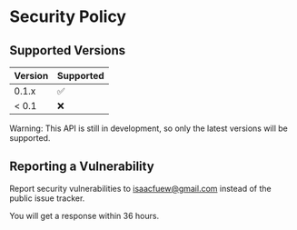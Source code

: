 # Security Policy

## Supported Versions

| Version | Supported          |
| ------- | ------------------ |
| 0.1.x   | :white_check_mark: |
| < 0.1   | :x:                |

Warning: This API is still in development, so only the latest versions will be supported.

## Reporting a Vulnerability

Report security vulnerabilities to [isaacfuew@gmail.com](mailto:isaacfuew@gmail.com) instead of the public issue tracker.

You will get a response within 36 hours.
